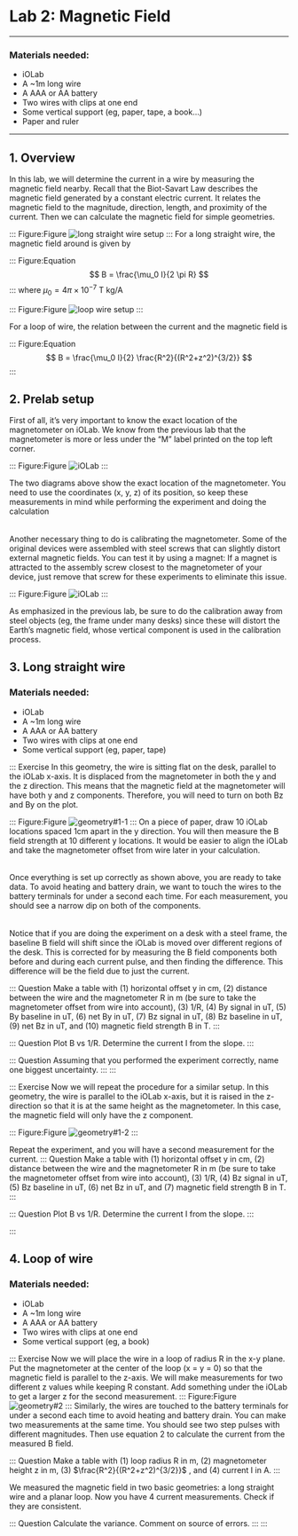 # Lab 2: Magnetic Field
---
### Materials needed:
-  iOLab
- A ~1m long wire
- A AAA or AA battery
- Two wires with clips at one end
- Some vertical support (eg, paper, tape, a book…)
- Paper and ruler

---
## 1. Overview
In this lab, we will determine the current in a wire by measuring the magnetic field nearby. Recall that the Biot-Savart Law describes the magnetic field generated by a constant electric current. It relates the magnetic field to the magnitude, direction, length, and proximity of the current. Then we can calculate the magnetic field for simple geometries.

::: Figure:Figure
![long straight wire setup](imgs/1.png)
:::
For a long straight wire, the magnetic field around is given by

::: Figure:Equation
$$
B = \frac{\mu_0 I}{2 \pi R} 
$$
:::
where $\mu_0 = 4\pi\times 10^{-7}$ T kg/A


::: Figure:Figure
![loop  wire setup](imgs/2.png)
:::

For a loop of wire, the relation between the current and the magnetic field is

::: Figure:Equation
$$
B = \frac{\mu_0 I}{2} \frac{R^2}{(R^2+z^2)^{3/2}}
$$
:::


## 2. Prelab setup

First of all, it’s very important to know the exact location of the magnetometer on iOLab. We know from the previous lab that the magnetometer is more or less under the “M” label printed on the top left corner.

::: Figure:Figure
![iOLab](imgs/3and4.png)
:::

The two diagrams above show the exact location of the magnetometer. You need to use the coordinates (x, y, z) of its position, so keep these measurements in mind while performing the experiment and doing the calculation
######
Another necessary thing to do is calibrating the magnetometer. Some of the original devices were assembled with steel screws that can slightly distort external magnetic fields. You can test it by using a magnet: If a magnet is attracted to the assembly screw closest to the magnetometer of your device, just remove that screw for these experiments to eliminate this issue. 

::: Figure:Figure
![iOLab](imgs/5.png)
:::

As emphasized in the previous lab, be sure to do the calibration away from steel objects (eg, the frame under many desks) since these will distort the Earth’s magnetic field, whose vertical component is used in the calibration process.



## 3. Long straight wire

### Materials needed:
- iOLab
- A ~1m long wire
- A AAA or AA battery
- Two wires with clips at one end
- Some vertical support (eg, paper, tape)



::: Exercise
In this geometry, the wire is sitting flat on the desk, parallel to the iOLab x-axis. It is displaced from the magnetometer in both the y and the z direction. This means that the magnetic field at the magnetometer will have both y and z components. Therefore, you will need to turn on both Bz and By on the plot.

::: Figure:Figure
![geometry#1-1](imgs/6and7.png)
:::
On a piece of paper, draw 10 iOLab locations spaced 1cm apart in the y direction. You will then measure the B field strength at 10 different y locations. It would be easier to align the iOLab and take the magnetometer offset from wire later in your calculation. 
######
Once everything is set up correctly as shown above, you are ready to take data. To avoid heating and battery drain, we want to touch the wires to the battery terminals for under a second each time. For each measurement, you should see a narrow dip on both of the components.
######
Notice that if you are doing the experiment on a desk with a steel frame, the baseline B field will shift since the iOLab is moved over different regions of the desk. This is corrected for by measuring the B field components both before and during each current pulse, and then finding the difference. This difference will be the field due to just the current. 

::: Question
Make a table with (1) horizontal offset y in cm, (2) distance between the wire and the magnetometer R in m (be sure to take the magnetometer offset from wire into account), (3) 1/R, (4) By signal in uT, (5) By baseline in uT, (6) net By in uT, (7) Bz signal in uT, (8) Bz baseline in uT, (9) net Bz in uT, and (10) magnetic field strength B in T.
:::

::: Question
Plot B vs 1/R. Determine the current I from the slope.
:::

::: Question
Assuming that you performed the experiment correctly, name one biggest uncertainty.
:::
:::


::: Exercise
Now we will repeat the procedure for a similar setup. In this geometry, the wire is parallel to the iOLab x-axis, but it is raised in the z-direction so that it is at the same height as the magnetometer. In this case, the magnetic field will only have the z component. 

::: Figure:Figure
![geometry#1-2](imgs/8and9.png)
:::

Repeat the experiment, and you will have a second measurement for the current.
::: Question
Make a table with (1) horizontal offset y in cm, (2) distance between the wire and the magnetometer R in m (be sure to take the magnetometer offset from wire into account), (3) 1/R, (4) Bz signal in uT, (5) Bz baseline in uT, (6) net Bz in uT, and (7) magnetic field strength B in T.
:::

::: Question
Plot B vs 1/R. Determine the current I from the slope.
:::

:::

## 4. Loop of wire

### Materials needed:
- iOLab
- A ~1m long wire
- A AAA or AA battery
- Two wires with clips at one end
- Some vertical support (eg, a book)

::: Exercise
Now we will place the wire in a loop of radius R in the x-y plane. Put the magnetometer at the center of the loop (x = y = 0) so that the magnetic field is parallel to the z-axis. We will make measurements for two different z values while keeping R constant. Add something under the iOLab to get a larger z for the second measurement. 
::: Figure:Figure
![geometry#2](imgs/10and11.png)
:::
Similarly, the wires are touched to the battery terminals for under a second each time to avoid heating and battery drain. You can make two measurements at the same time. You should see two step pulses with different magnitudes. Then use equation 2 to calculate the current from the measured B field.

::: Question
Make a table with (1) loop radius R in m, (2) magnetometer height z in m, (3) $\frac{R^2}{(R^2+z^2)^{3/2}}$  , and (4) current I in A.
:::

We measured the magnetic field in two basic geometries: a long straight wire and a planar loop. Now you have 4 current measurements. Check if they are consistent.

::: Question
Calculate the variance. Comment on source of errors.
:::
:::